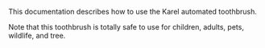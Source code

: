 This documentation describes how to use the Karel automated toothbrush.

Note that this toothbrush is totally safe to use for children, adults, pets, wildlife, and tree.
